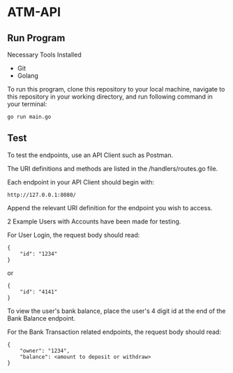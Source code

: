 # ATM-API

## Run Program

Necessary Tools Installed
- Git
- Golang

To run this program, clone this repository to your local machine, navigate to this repository in your working directory, and run following command in your terminal:
```
go run main.go
```

## Test

To test the endpoints, use an API Client such as Postman.

The URI definitions and methods are listed in the /handlers/routes.go file.

Each endpoint in your API Client should begin with:
```
http://127.0.0.1:8080/
```
Append the relevant URI definition for the endpoint you wish to access.

2 Example Users with Accounts have been made for testing.

For User Login, the request body should read:
```
{
    "id": "1234"
}
```
or 
```
{
    "id": "4141"
}
```

To view the user's bank balance, place the user's 4 digit id at the end of the Bank Balance endpoint.


For the Bank Transaction related endpoints, the request body should read:
```
{
    "owner": "1234",
    "balance": <amount to deposit or withdraw>
}
```
